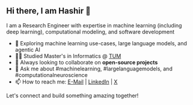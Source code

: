 ## Hi there, I am Hashir 👋
I am a Research Engineer with expertise in machine learning (including deep learning), computational modeling, and software development

<!--
You can support my work by buying me a coffee:
<p align="center">
  <a href="https://www.buymeacoffee.com/hashirahmad" target="_blank" align="center">
    <img align="center" width="150" alt="Buy me a coffee!" src="https://user-images.githubusercontent.com/45996390/207982125-1c9634e2-c9eb-46d0-b2bf-69b7645f8afd.png"/> 
  </a>
</p>

<!--
**hash-ir/hash-ir** is a ✨ _special_ ✨ repository because its `README.md` (this file) appears on your GitHub profile.

Here are some ideas to get you started:

### Connect with me:
[<img align="left" alt="Hashir | Blog" width="22px" src="https://raw.githubusercontent.com/iconic/open-iconic/master/svg/globe.svg" />](https://hash-ir.github.io/)
[<img align="left" alt="Hashir | LinkedIn" width="22px" src="https://cdn.jsdelivr.net/npm/simple-icons@v3/icons/linkedin.svg" />](https://www.linkedin.com/in/hashir-ahmad/)
[<img align="left" alt="Hashir | Instagram" width="22px" src="https://cdn.jsdelivr.net/npm/simple-icons@v3/icons/instagram.svg" />](https://www.instagram.com/hash_ir/)
[<img align="left" alt="Hashir | Telegram" width="22px" src="https://cdn.jsdelivr.net/npm/simple-icons@3.6.1/icons/telegram.svg" />](https://t.me/hash_ir)

<br>
-->
- 🌱 Exploring machine learning use-cases, large language models, and agentic AI
- 👨‍🎓 Studied Master's in Informatics @ [TUM](https://www.tum.de/en/)
- 👯 Always looking to collaborate on **open-source projects**
- 💬 Ask me about #machinelearning, #largelanguagemodels, and #computationalneuroscience
- 📫 How to reach me: [E-Mail](mailto:hashir.ahmad7@gmail.com) | [LinkedIn](https://www.linkedin.com/in/hashir-ahmad/) | [X](https://x.com/_hash_ir_)

Let's connect and build something amazing together!
<!--
[![An image of @hash_ir's Holopin badges, which is a link to view their full Holopin profile](https://holopin.me/hash_ir)](https://holopin.io/@hash_ir)

[![](https://img.shields.io/static/v1?logo=LinkedIn&logoColor=blue&label=Connect&message=1526&color=blue&style=for-the-badge)](https://www.linkedin.com/in/hashir-ahmad/)
[![](https://img.shields.io/twitter/follow/_hash_ir_?color=blue&logo=twitter&style=for-the-badge)](https://twitter.com/_hash_ir_)
[![](https://komarev.com/ghpvc/?logo=GitHub&username=hash-ir&label=PROFILE+VIEWS&style=for-the-badge)]()
<!--
![](https://img.shields.io/badge/MaxPlanckGesellschaft-006C66.svg?style=for-the-badge&logo=Max-Planck-Gesellschaft&logoColor=white)
-->

<!--
### Tech Stack
[<img align="left" alt="Python" width="26px" src="https://raw.githubusercontent.com/github/explore/80688e429a7d4ef2fca1e82350fe8e3517d3494d/topics/python/python.png" />](topics/python)
[<img align="left" alt="PyTorch" width="26px" src="https://github.com/pytorch/pytorch/blob/master/docs/source/_static/img/pytorch-logo-flame.png?raw=true" />](pytorch)
[<img align="left" alt="NumPy" width="26px" src="https://numpy.org/images/logos/numpy.svg" />](numpy)
[<img align="left" alt="OpenCV" width="26px" src="https://github.com/opencv/opencv/blob/master/doc/opencv-logo.png?raw=true" />](opencv)
[<img align="left" alt="Pandas" width="26px" src="https://cdn.jsdelivr.net/npm/simple-icons@3.6.1/icons/pandas.svg" />](pandas-dev)
[<img align="left" alt="LaTeX" width="26px" src="https://raw.githubusercontent.com/github/explore/80688e429a7d4ef2fca1e82350fe8e3517d3494d/topics/latex/latex.png" />](topics/latex)
<br />

[<img align="left" alt="Markdown" width="26px" src="https://raw.githubusercontent.com/github/explore/80688e429a7d4ef2fca1e82350fe8e3517d3494d/topics/markdown/markdown.png" />](topics/markdown)
[<img align="left" alt="Python" width="26px" src="https://raw.githubusercontent.com/github/explore/80688e429a7d4ef2fca1e82350fe8e3517d3494d/topics/ubuntu/ubuntu.png" />](topics/ubuntu)
[<img align="left" alt="Git" width="26px" src="https://raw.githubusercontent.com/github/explore/80688e429a7d4ef2fca1e82350fe8e3517d3494d/topics/git/git.png" />](git)
[<img align="left" alt="Github" width="26px" src="https://raw.githubusercontent.com/github/explore/78df643247d429f6cc873026c0622819ad797942/topics/github/github.png" />]()
[<img align="left" alt="Visual Studio Code" width="26px" src="https://raw.githubusercontent.com/github/explore/80688e429a7d4ef2fca1e82350fe8e3517d3494d/topics/visual-studio-code/visual-studio-code.png" />](microsoft/vscode)
[<img align="left" alt="Terminal" width="26px" src="https://raw.githubusercontent.com/github/explore/80688e429a7d4ef2fca1e82350fe8e3517d3494d/topics/terminal/terminal.png" />](topics/terminal)
-->
